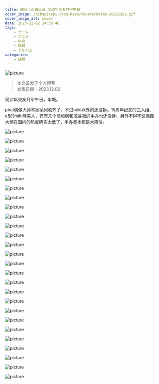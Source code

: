 ```yaml
---
title: 随记：近日玩具 癸卯年癸亥月甲午日
cover_image: /pikapikapi-blog-hexo/covers/Notes-20231202.gif
cover_image_alt: cover
date: 2023-12-02 14:39:48
tags:
    - ゲーム
    - アニメ
    - 中文
    - 玩具
    - アルバム
categories:
    - 随想
---
```


![picture](cover-picture.gif)

> 本文首发于个人博客\
> 发表日期：2023.12.02

癸卯年癸亥月甲午日，申城。

phat偶像大师本家系列收齐了，不过miki以外的还没拆。15周年纪念的三人组、e8的miki睡美人，还有几个高垣枫和涩谷凛的手办也还没拆。另外不得不说偶像大师在国内的热度确实太低了，手办基本都是大降价。

![picture](picture-4.jpeg)

![picture](picture-6.jpeg)

![picture](picture-7.jpeg)

![picture](picture-1.jpeg)

![picture](picture-8.jpeg)

![picture](picture-5.jpeg)

![picture](picture-3.jpeg)

![picture](picture-2.jpeg)

![picture](picture-9.jpeg)

![picture](picture-10.jpeg)

![picture](picture-11.jpeg)

![picture](picture-12.jpeg)

![picture](picture-13.jpeg)

![picture](picture-14.jpeg)

![picture](picture-15.jpeg)

![picture](picture-16.jpeg)

![picture](picture-17.jpeg)

![picture](picture-18.jpeg)

![picture](picture-19.jpeg)

![picture](picture-20.jpeg)

![picture](picture-21.jpeg)

![picture](picture-22.jpeg)

![picture](picture-23.jpeg)

![picture](picture-24.jpeg)

![picture](picture-25.jpeg)

![picture](picture-26.jpeg)

![picture](picture-27.jpeg)
